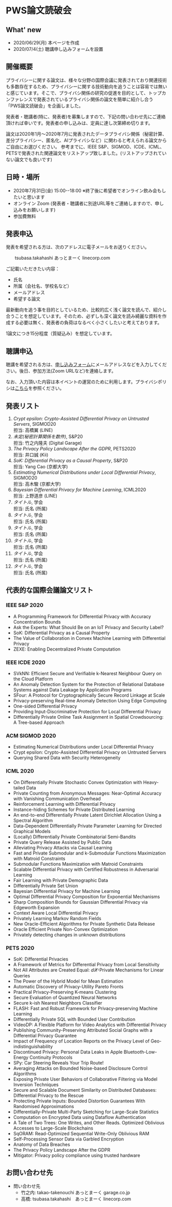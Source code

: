 # PWS論文読破会
## What' new
- 2020/06/29(月) 本ページを作成
- 2020/07/4(土) 聴講申し込みフォームを設置

## 開催概要

プライバシーに関する論文は、様々な分野の国際会議に発表されており関連技術も多数存在するため、プライバシーに関する技術動向を追うことは容易では無いと感じています。そこで、プライバシ関係の研究の促進を目的として、トップカンファレンスで発表されているプライバシ関係の論文を簡単に紹介し合う「PWS論文読破会」を企画しました。

発表者・聴講者(特に、発表者)を募集しますので、下記の問い合わせ先にご連絡頂ければ幸いです。発表者の申し込みは、定員に達し次第締め切ります。

論文は2020年1月～2020年7月に発表されたデータプライバシ関係（秘密計算、差分プライバシー、匿名化、AIプライバシなど）に関わると考えられる論文からご自由にお選びください。
参考までに、IEEE S&P、SIGMOD、ICDE、ICML、PETSで発表された関連論文をリストアップ致しました。(リストアップされていない論文でも良いです)

## 日時・場所
- 2020年7月31日(金) 15:00--18:00 ※終了後に希望者でオンライン飲み会もしたいと思います
- オンライン Zoom (発表者・聴講者に別途URL等をご連絡しますので、申し込みをお願いします)
- 参加費無料

## 発表申込
発表を希望される方は、次のアドレスに電子メールをお送りください。

　　tsubasa.takahashi あっとまーく linecorp.com

ご記載いただきたい内容：  

- 氏名 
- 所属（会社名、学校名など） 
- メールアドレス 
- 希望する論文 

最新動向を追う事を目的としているため、比較的広く浅く論文を読んで、紹介し合うことを想定しています。そのため、必ずしも深く論文を読み綺麗な資料を作成する必要は無く、発表者の負荷はなるべく小さくしたいと考えております。

1論文につき15分程度（質疑込み）を想定しています。

## 聴講申込
聴講を希望される方は、[申し込みフォーム](https://forms.gle/k2Z1jZ4GJsRmwvFR9)にメールアドレスなどを入力してください。後日、参加方法(Zoom URLなど)を連絡します。


なお、入力頂いた内容は本イベントの運営のために利用します。プライバシポリシは[こちら](http://www.ipsj.or.jp/privacypolicy.html)を参照ください。

## 発表リスト
1. *Crypt epsilon: Crypto-Assisted Differential Privacy on Untrusted Servers*, SIGMOD20  
 担当: 高橋翼 (LINE)  
1. *未定(秘密計算関係を数件)*, S&P20  
 担当: 竹之内隆夫 (Digital Garage)  
1. *The Privacy Policy Landscape After the GDPR*, PETS2020  
 担当: 井口誠 (Kii)  
1. *SoK: Differential Privacy as a Causal Property*, S&P20  
 担当: Yang Cao (京都大学)  
1. *Estimating Numerical Distributions under Local Differential Privacy*, SIGMOD20  
 担当: 高木駿 (京都大学) 
1. *Bayesian Differential Privacy for Machine Learning*, ICML2020  
 担当: 上野道彦 (LINE)  
1. *タイトル*, 学会  
 担当: 氏名 (所属)  
1. *タイトル*, 学会  
 担当: 氏名 (所属)  
1. *タイトル*, 学会  
 担当: 氏名 (所属)  
1. *タイトル*, 学会  
 担当: 氏名 (所属)  
1. *タイトル*, 学会  
 担当: 氏名 (所属)  
1. *タイトル*, 学会  
 担当: 氏名 (所属)  




## 代表的な国際会議論文リスト
### IEEE S&P 2020
- A Programming Framework for Differential Privacy with Accuracy Concentration Bounds
- Ask the Experts: What Should Be on an IoT Privacy and Security Label?
- SoK: Differential Privacy as a Causal Property
- The Value of Collaboration in Convex Machine Learning with Differential Privacy
- ZEXE: Enabling Decentralized Private Computation

### IEEE ICDE 2020
- SVkNN: Efficient Secure and Verifiable k-Nearest Neighbour Query on the Cloud Platform
- An Anomaly Detection System for the Protection of Relational Database Systems against Data Leakage by Application Programs
- SFour: A Protocol for Cryptographically Secure Record Linkage at Scale
- Privacy-preserving Real-time Anomaly Detection Using Edge Computing
- One-sided Differential Privacy
- Providing Input-Discriminative Protection for Local Differential Privacy
- Differentially Private Online Task Assignment in Spatial Crowdsourcing: A Tree-based Approach

### ACM SIGMOD 2020
- Estimating Numerical Distributions under Local Differential Privacy
- Crypt epsilon: Crypto-Assisted Differential Privacy on Untrusted Servers
- Querying Shared Data with Security Heterogeneity

### ICML 2020
- On Differentially Private Stochastic Convex Optimization with Heavy-tailed Data
- Private Counting from Anonymous Messages: Near-Optimal Accuracy with Vanishing Communication Overhead
- Reinforcement Learning with Differential Privacy
- Instance-hiding Schemes for Private Distributed Learning
- An end-to-end Differentially Private Latent Dirichlet Allocation Using a Spectral Algorithm
- Data-Dependent Differentially Private Parameter Learning for Directed Graphical Models
- (Locally) Differentially Private Combinatorial Semi-Bandits
- Private Query Release Assisted by Public Data
- Alleviating Privacy Attacks via Causal Learning
- Fast and Private Submodular and k-Submodular Functions Maximization with Matroid Constraints
- Submodular Functions Maximization with Matroid Constraints
- Scalable Differential Privacy with Certified Robustness in Adversarial Learning
- Fair Learning with Private Demographic Data
- Differentially Private Set Union
- Bayesian Differential Privacy for Machine Learning
- Optimal Differential Privacy Composition for Exponential Mechanisms
- Sharp Composition Bounds for Gaussian Differential Privacy via Edgeworth Expansion
- Context Aware Local Differential Privacy
- Privately Learning Markov Random Fields
- New Oracle-Efficient Algorithms for Private Synthetic Data Release
- Oracle Efficient Private Non-Convex Optimization
- Privately detecting changes in unknown distributions

### PETS 2020
- SoK: Differential Privacies
- A Framework of Metrics for Differential Privacy from Local Sensitivity
- Not All Attributes are Created Equal: 𝘥𝓧-Private Mechanisms for Linear Queries
- The Power of the Hybrid Model for Mean Estimation
- Automatic Discovery of Privacy-Utility Pareto Fronts
- Practical Privacy-Preserving K-means Clustering
- Secure Evaluation of Quantized Neural Networks
- Secure k-ish Nearest Neighbors Classifier
- FLASH: Fast and Robust Framework for Privacy-preserving Machine Learning
- Differentially Private SQL with Bounded User Contribution
- VideoDP: A Flexible Platform for Video Analytics with Differential Privacy
- Publishing Community-Preserving Attributed Social Graphs with a Differential Privacy Guarantee
- Impact of Frequency of Location Reports on the Privacy Level of Geo-indistinguishability
- Discontinued Privacy: Personal Data Leaks in Apple Bluetooth-Low-Energy Continuity Protocols
- SPy: Car Steering Reveals Your Trip Route!
- Averaging Attacks on Bounded Noise-based Disclosure Control Algorithms
- Exposing Private User Behaviors of Collaborative Filtering via Model Inversion Techniques
- Secure and Scalable Document Similarity on Distributed Databases: Differential Privacy to the Rescue
- Protecting Private Inputs: Bounded Distortion Guarantees With Randomised Approximations
- Differentially-Private Multi-Party Sketching for Large-Scale Statistics
- Computation on Encrypted Data using Dataflow Authentication
- A Tale of Two Trees: One Writes, and Other Reads. Optimized Oblivious Accesses to Large-Scale Blockchains
- SqORAM: Read-Optimized Sequential Write-Only Oblivious RAM
- Self-Processing Sensor Data via Garbled Encryption
- Anatomy of Data Breaches
- The Privacy Policy Landscape After the GDPR
- Mitigator: Privacy policy compliance using trusted hardware

## お問い合わせ先

- 問い合わせ先
  - 竹之内: takao-takenouchi あっとまーく garage.co.jp
  - 高橋: tsubasa.takahashi　あっとまーく linecorp.com
